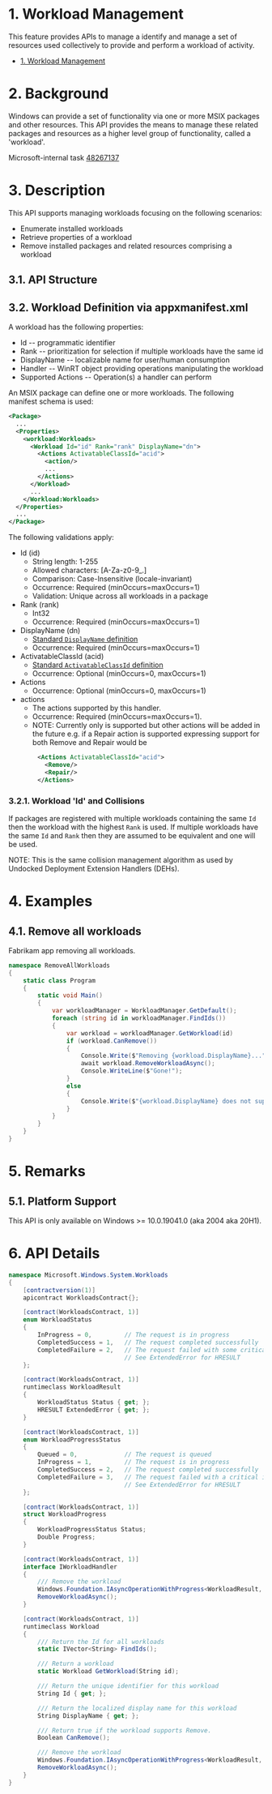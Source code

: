 # 1. Workload Management

This feature provides APIs to manage a identify and manage a set of resources used collectively to
provide and perform a workload of activity.

- [1. Workload Management](#1-workload-management)

# 2. Background

Windows can provide a set of functionality via one or more MSIX packages and other resources. This
API provides the means to manage these related packages and resources as a higher level group of
functionality, called a 'workload'.

Microsoft-internal task [48267137](https://task.ms/48267137)

# 3. Description

This API supports managing workloads focusing on the following scenarios:

* Enumerate installed workloads
* Retrieve properties of a workload
* Remove installed packages and related resources comprising a workload

## 3.1. API Structure

## 3.2. Workload Definition via appxmanifest.xml

A workload has the following properties:

* Id -- programmatic identifier
* Rank -- prioritization for selection if multiple workloads have the same id
* DisplayName -- localizable name for user/human consumption
* Handler -- WinRT object providing operations manipulating the workload
* Supported Actions -- Operation(s) a  handler can perform

An MSIX package can define one or more workloads. The following manifest schema is used:

```xml
<Package>
  ...
  <Properties>
    <workload:Workloads>
      <Workload Id="id" Rank="rank" DisplayName="dn">
        <Actions ActivatableClassId="acid">
          <action/>
          ...
        </Actions>
      </Workload>
      ...
    </Workload:Workloads>
  </Properties>
  ...
</Package>
```

The following validations apply:

* Id (id)
  * String length: 1-255
  * Allowed characters: [A-Za-z0-9_.]
  * Comparison: Case-Insensitive (locale-invariant)
  * Occurrence: Required (minOccurs=maxOccurs=1)
  * Validation: Unique across all workloads in a package
* Rank (rank)
  * Int32
  * Occurrence: Required (minOccurs=maxOccurs=1)
* DisplayName (dn)
  * [Standard `DisplayName` definition](https://learn.microsoft.com/en-us/uwp/schemas/appxpackage/uapmanifestschema/element-displayname)
  * Occurrence: Required (minOccurs=maxOccurs=1)
* ActivatableClassId (acid)
  * [Standard `ActivatableClassId` definition](https://learn.microsoft.com/en-us/uwp/schemas/appxpackage/uapmanifestschema/element-activatableclass)
  * Occurrence: Optional (minOccurs=0, maxOccurs=1)
* Actions
  * Occurrence: Optional (minOccurs=0, maxOccurs=1)
* actions
  * The actions supported by this handler.
  * Occurrence: Required (minOccurs=maxOccurs=1).
  * NOTE: Currently only <Remove> is supported but other actions will be added in the future e.g. if a Repair action is supported expressing support for both Remove and Repair would be

```xml
        <Actions ActivatableClassId="acid">
          <Remove/>
          <Repair/>
        </Actions>
```

### 3.2.1. Workload 'Id' and Collisions

If packages are registered with multiple workloads containing the same `Id` then the workload with
the highest `Rank` is used. If multiple workloads have the same `Id` and `Rank` then they are
assumed to be equivalent and one will be used.

NOTE: This is the same collision management algorithm as used by Undocked Deployment Extension
Handlers (DEHs).

# 4. Examples

## 4.1. Remove all workloads

Fabrikam app removing all workloads.

```c#
namespace RemoveAllWorkloads
{
    static class Program
    {
        static void Main()
        {
            var workloadManager = WorkloadManager.GetDefault();
            foreach (string id in workloadManager.FindIds())
            {
                var workload = workloadManager.GetWorkload(id)
                if (workload.CanRemove())
                {
                    Console.Write($"Removing {workload.DisplayName}...");
                    await workload.RemoveWorkloadAsync();
                    Console.WriteLine($"Gone!");
                }
                else
                {
                    Console.Write($"{workload.DisplayName} does not support Remove");
                }
            }
        }
    }
}
```

# 5. Remarks

## 5.1. Platform Support

This API is only available on Windows >= 10.0.19041.0 (aka 2004 aka 20H1).

# 6. API Details

```c# (but really MIDL3)
namespace Microsoft.Windows.System.Workloads
{
    [contractversion(1)]
    apicontract WorkloadsContract{};

    [contract(WorkloadsContract, 1)]
    enum WorkloadStatus
    {
        InProgress = 0,         // The request is in progress
        CompletedSuccess = 1,   // The request completed successfully
        CompletedFailure = 2,   // The request failed with some critical internal error.
                                // See ExtendedError for HRESULT
    };

    [contract(WorkloadsContract, 1)]
    runtimeclass WorkloadResult
    {
        WorkloadStatus Status { get; };
        HRESULT ExtendedError { get; };
    }

    [contract(WorkloadsContract, 1)]
    enum WorkloadProgressStatus
    {
        Queued = 0,             // The request is queued
        InProgress = 1,         // The request is in progress
        CompletedSuccess = 2,   // The request completed successfully
        CompletedFailure = 3,   // The request failed with a critical internal error
                                // See ExtendedError for HRESULT
    };

    [contract(WorkloadsContract, 1)]
    struct WorkloadProgress
    {
        WorkloadProgressStatus Status;
        Double Progress;
    }

    [contract(WorkloadsContract, 1)]
    interface IWorkloadHandler
    {
        /// Remove the workload
        Windows.Foundation.IAsyncOperationWithProgress<WorkloadResult, WorkloadProgress>
        RemoveWorkloadAsync();
    }

    [contract(WorkloadsContract, 1)]
    runtimeclass Workload
    {
        /// Return the Id for all workloads
        static IVector<String> FindIds();

        /// Return a workload
        static Workload GetWorkload(String id);

        /// Return the unique identifier for this workload
        String Id { get; };

        /// Return the localized display name for this workload
        String DisplayName { get; };

        /// Return true if the workload supports Remove.
        Boolean CanRemove();

        /// Remove the workload
        Windows.Foundation.IAsyncOperationWithProgress<WorkloadResult, WorkloadProgress>
        RemoveWorkloadAsync();
    }
}
```
